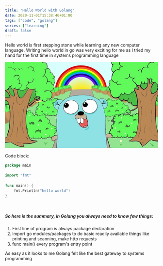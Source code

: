 ```yaml
---
title: "Hello World with Golang"
date: 2020-11-01T15:38:46+01:00
tags: ["code", "golang"]
series: ["learning"]
draft: false
---
```


Hello world is first stepping stone while learning any new computer language.
Writing hello world in go was very exciting for me as I tried my hand for the first time in systems programming language

![Sample image](go-gopher.jpg)

Code block:

```go
package main

import "fmt"

func main() {
    fmt.Println("hello world")
}
```
&nbsp;
##### So here is the summary, in Golang you always need to know few things:
  1. First line of program is always package declaration
  2. Import go modules/packages to do basic readily available things like printing and scanning, make http requests
  3. func main() every program's entry point 

  As easy as it looks to me Golang felt like the best gateway to systems programming